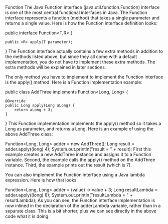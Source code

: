 Function
The Java Function interface (java.util.function.Function) interface is one of the most central functional interfaces in Java. The Function interface represents a function (method) that takes a single parameter and returns a single value. Here is how the Function interface definition looks:

public interface Function<T,R> {

    public <R> apply(T parameter);
}
The Function interface actually contains a few extra methods in addition to the methods listed above, but since they all come with a default implementation, you do not have to implement these extra methods. The extra methods will be explained in later sections.

The only method you have to implement to implement the Function interface is the apply() method. Here is a Function implementation example:

public class AddThree implements Function<Long, Long> {

    @Override
    public Long apply(Long aLong) {
        return aLong + 3;
    }
}
This Function implementation implements the apply() method so it takes a Long as parameter, and returns a Long. Here is an example of using the above AddThree class:

Function<Long, Long> adder = new AddThree();
Long result = adder.apply((long) 4);
System.out.println("result = " + result);
First this example creates a new AddThree instance and assigns it to a Function variable. Second, the example calls the apply() method on the AddThree instance. Third, the example prints out the result (which is 7).

You can also implement the Function interface using a Java lambda expression. Here is how that looks:

Function<Long, Long> adder = (value) -> value + 3;
Long resultLambda = adder.apply((long) 8);
System.out.println("resultLambda = " + resultLambda);
As you can see, the Function interface implementation is now inlined in the declaration of the adderLambda variable, rather than in a separate class. This is a bit shorter, plus we can see directly in the above code what it is doing.